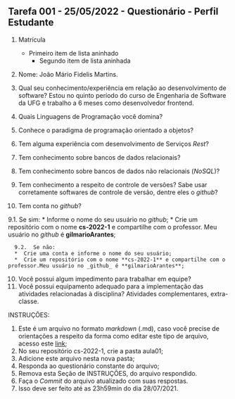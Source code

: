 ## Tarefa 001 - 25/05/2022 - Questionário - Perfil Estudante

1. Matrícula
   - Primeiro item de lista aninhado
     - Segundo item de lista aninhada

2. Nome: João Mário Fidelis Martins.

3. Qual seu conhecimento/experiência em relação ao desenvolvimento de software?  Estou no quinto período do curso de Engenharia de Software da UFG e trabalho a 6 meses como desenvolvedor frontend.
5. Quais Linguagens de Programação você domina?
6. Conhece o paradigma de programação orientado a objetos?
7. Tem alguma experiência com desenvolvimento de Serviços _Rest_?
8. Tem conhecimento sobre bancos de dados relacionais?
9. Tem conhecimento sobre bancos de dados não relacionais (_NoSQL_)?
10. Tem conhecimento a respeito de controle de versões? Sabe usar corretamente softwares de controle de versão, dentre eles o _github_?
11. Tem conta no _github_?


  9.1.  Se sim:
      * Informe o nome do seu usuário no _github_;
      * Crie um repositório com o nome **cs-2022-1** e compartilhe com o professor. Meu usuário no _github_ é **gilmarioArantes**;

      9.2.  Se não:
      *  Crie uma conta e informe o nome do seu usuário;
      *  Crie um repositório com o nome **cs-2022-1** e compartilhe com o professor.Meu usuário no _github_ é **gilmarioArantes**;

10. Você possui algum impedimento para trabalhar em equipe?
11. Você possui equipamento adequado para a implementação das atividades relacionadas à disciplina? Atividades complementares, extra-classe.

INSTRUÇÕES:
1. Este é um arquivo no formato _markdown_ (.md), caso você precise de orientações a respeito da forma como editar este tipo de arquivo, acesso este [link](https://guides.github.com/features/mastering-markdown/);
2. No seu repositório cs-2022-1, crie a pasta aula01;
3. Adicione este arquivo nesta nova pasta;
4. Responda ao questionário constante do arquivo;
5. Remova esta Seção de INSTRUÇÕES, do arquivo respondido.
6. Faça o _Commit_ do arquivo atualizado com suas respostas.
7. Isso deve ser feito até as 23h59min do dia 28/07/2021.
